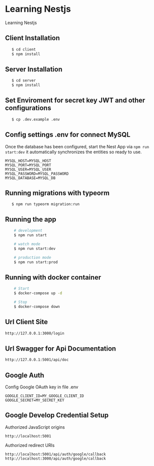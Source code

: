 # Learning Nestjs
Learning Nestjs

## Client Installation

```bash
   $ cd client
   $ npm install
```

## Server Installation

```bash
   $ cd server
   $ npm install
```
## Set Enviroment for secret key JWT and other configurations

```bash
   $ cp .dev.example .env
```

## Config settings .env for connect MySQL
Once the database has been configured, start the Nest App via ```npm run start:dev``` it automatically synchronizes the entities so ready to use.

```
MYSQL_HOST=MYSQL_HOST
MYSQL_PORT=MYSQL_PORT
MYSQL_USER=MYSQL_USER
MYSQL_PASSWORD=MYSQL_PASSWORD
MYSQL_DATABASE=MYSQL_DB

```

## Running migrations with typeorm
```
   $ npm run typeorm migration:run 
```

## Running the app

```bash
    # development
    $ npm run start

    # watch mode
    $ npm run start:dev

    # production mode
    $ npm run start:prod
```
## Running with docker container
```bash
    # Start
    $ docker-compose up -d

    # Stop
    $ docker-compose down
```
## Url Client Site

```bash
http://127.0.0.1:3000/login
```

## Url Swagger for Api Documentation

```bash
http://127.0.0.1:5001/api/doc

```

## Google Auth
Config Google OAuth key in file .env
```
GOOGLE_CLIENT_ID=MY_GOOGLE_CLIENT_ID
GOOGLE_SECRET=MY_SECRET_KEY
```
## Google Develop Credential Setup
Authorized JavaScript origins
```
http://localhost:5001
```
Authorized redirect URIs
```
http://localhost:5001/api/auth/google/callback
http://localhost:3000/api/auth/google/callback
```




